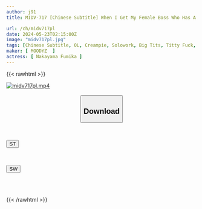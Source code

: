 ```yaml
---
author: j91
title: MIDV-717 [Chinese Subtitle] When I Get My Female Boss Who Has A Huge Breasts Complex Drunk, She Suddenly Transforms Into A Beast With Her Breasts Exposed, And Is Harassed With Titty Fucks And Creampies Regardless Of Where She Is, And Gets Drunk And Has Vulgar Sex. Fumika Nakayama

url: /ch/midv717pl
date: 2024-05-23T02:15:00Z
image: "midv717pl.jpg"
tags: [Chinese Subtitle, OL, Creampie, Solowork, Big Tits, Titty Fuck, Slut	]
maker: [ MOODYZ  ]
actress: [ Nakayama Fumika ]
---
```



{{< rawhtml >}}

<div class="video" data-videoid="xbW8PrRYAgskppQ">
    <a href="javascript:;">
        <img src="/ch/midv717pl/midv717pl.jpg" width="WIDTH" height="HEIGHT" alt="midv717pl.mp4" loading="lazy">
    </a>
</div>

<script type="text/javascript" src="https://j91.asia/asset/on-demand-st.js"></script>

<br>
  <link rel="stylesheet" href="https://j91.asia/asset/bs5.css">
  
  <center>
  <button class="btn btn-primary" type="button" data-bs-toggle="collapse" data-bs-target=".multi-collapse" aria-expanded="false" aria-controls="multiCollapseExample1 multiCollapseExample2"><h2>Download</h2></button></center>
</p>
<div class="row">
  <div class="col">
    <div class="collapse multi-collapse" id="multiCollapseExample1">
      <div class="card card-body">
	      	      <br>
<div class="buttons">  
<p><a href="/ch/midv717pl/st.html" target="_blank"><button class="btn-hover color-3"><i class="fa fa-download"></i> ST</button></a></p></div>
    </div>
  </div>
</div>
  <div class="col">
    <div class="collapse multi-collapse" id="multiCollapseExample2">
      <div class="card card-body">
	      <br>
<div class="buttons">
<p><a href="/ch/midv717pl/sw.html" target="_blank"><button class="btn-hover color-2"><i class="fa fa-download"></i> SW</button></a></p></div>
<br><br>
      </div>
    </div>
  </div>
</div>

{{< /rawhtml >}}